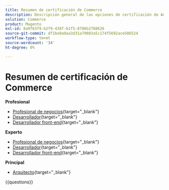 ```yaml
---
title: Resumen de certificación de Commerce
description: Descripción general de las opciones de certificación de Adobe Commerce
solution: Commerce
product: Magento
exl-id: 8a9f63f9-b2f9-438f-b1f5-8706b2768626
source-git-commit: df1be8a0aa3d31a79083a5c174f5692ace506524
workflow-type: tm+mt
source-wordcount: '34'
ht-degree: 0%

---
```


# Resumen de certificación de Commerce

**Profesional**

* [Profesional de negocios](https://certification.adobe.com/certification/business-practitioner-professional){target="_blank"} <!--AD0-E712-->
* [Desarrollador](https://certification.adobe.com/certification/commerce-developer-professional){target="_blank"} <!--AD0-E717-->
* [Desarrollador front-end](https://certification.adobe.com/certification/front-end-developer-professional){target="_blank"} <!--AD0-E721-->

**Experto**

* [Profesional de negocios](https://certification.adobe.com/certification/adobe-commerce-business-practitioner-expert){target="_blank"} <!--AD0-E708-->
* [Desarrollador](https://certification.adobe.com/certification/adobe-commerce-developer-expert){target="_blank"} <!--AD0-E716-->
* [Desarrollador front-end](https://certification.adobe.com/certification/front-end-developer-expert){target="_blank"} <!--AD0-E720-->

**Principal**

* [Arquitecto](https://certification.adobe.com/certification/commerce-architect-master){target="_blank"} <!--AD0-E722-->

{{questions}}

